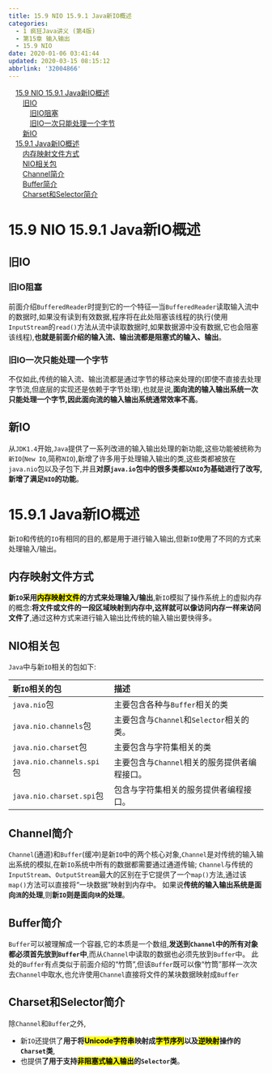```yaml
---
title: 15.9 NIO 15.9.1 Java新IO概述
categories: 
  - 1 疯狂Java讲义 (第4版)
  - 第15章 输入输出
  - 15.9 NIO
date: 2020-01-06 03:41:44
updated: 2020-03-15 08:15:12
abbrlink: '32004866'
---
```

<div id='my_toc'><a href="/JavaReadingNotes/32004866/#15-9-NIO-15-9-1-Java新IO概述" class="header_1">15.9 NIO 15.9.1 Java新IO概述</a>&nbsp;<br><a href="/JavaReadingNotes/32004866/#旧IO" class="header_2">旧IO</a>&nbsp;<br><a href="/JavaReadingNotes/32004866/#旧IO阻塞" class="header_3">旧IO阻塞</a>&nbsp;<br><a href="/JavaReadingNotes/32004866/#旧IO一次只能处理一个字节" class="header_3">旧IO一次只能处理一个字节</a>&nbsp;<br><a href="/JavaReadingNotes/32004866/#新IO" class="header_2">新IO</a>&nbsp;<br><a href="/JavaReadingNotes/32004866/#15-9-1-Java新IO概述" class="header_1">15.9.1 Java新IO概述</a>&nbsp;<br><a href="/JavaReadingNotes/32004866/#内存映射文件方式" class="header_2">内存映射文件方式</a>&nbsp;<br><a href="/JavaReadingNotes/32004866/#NIO相关包" class="header_2">NIO相关包</a>&nbsp;<br><a href="/JavaReadingNotes/32004866/#Channel简介" class="header_2">Channel简介</a>&nbsp;<br><a href="/JavaReadingNotes/32004866/#Buffer简介" class="header_2">Buffer简介</a>&nbsp;<br><a href="/JavaReadingNotes/32004866/#Charset和Selector简介" class="header_2">Charset和Selector简介</a>&nbsp;<br></div>
<style>.header_1{margin-left: 1em;}.header_2{margin-left: 2em;}.header_3{margin-left: 3em;}.header_4{margin-left: 4em;}.header_5{margin-left: 5em;}.header_6{margin-left: 6em;}</style>
<!--more-->
<script>if (navigator.platform.search('arm')==-1){document.getElementById('my_toc').style.display = 'none';}var e,p = document.getElementsByTagName('p');while (p.length>0) {e = p[0];e.parentElement.removeChild(e);}</script>

<!--end-->
# 15.9 NIO 15.9.1 Java新IO概述
## 旧IO
### 旧IO阻塞
前面介绍`BufferedReader`时提到它的一个特征—当`BufferedReader`读取输入流中的数据时,如果没有读到有效数据,程序将在此处阻塞该线程的执行(使用`InputStream`的`read()`方法从流中读取数据时,如果数据源中没有数据,它也会阻塞该线程),**也就是前面介绍的输入流、输出流都是阻塞式的输入、输出**。
### 旧IO一次只能处理一个字节
不仅如此,传统的输入流、输出流都是通过字节的移动来处理的(即使不直接去处理字节流,但底层的实现还是依赖于字节处理),也就是说,**面向流的输入输出系统一次只能处理一个字节,因此面向流的输入输出系统通常效率不高**。
## 新IO
从`JDK1.4`开始,`Java`提供了一系列改进的输入输出处理的新功能,这些功能被统称为`新IO`(`New IO`,简称`NIO`),新增了许多用于处理输入输出的类,这些类都被放在`java.nio`包以及子包下,并且**对原`java.io`包中的很多类都以`NIO`为基础进行了改写,新增了满足`NIO`的功能**。
# 15.9.1 Java新IO概述
新`IO`和传统的`IO`有相同的目的,都是用于进行输入输出,但新`IO`使用了不同的方式来处理输入/输出。
## 内存映射文件方式
**新`IO`采用<mark>内存映射文件</mark>的方式来处理输入/输出**,新`IO`模拟了操作系统上的虚拟内存的概念:**将文件或文件的一段区域映射到内存中,这样就可以像访问内存一样来访问文件了**,通过这种方式来进行输入输出比传统的输入输出要快得多。
## NIO相关包
`Java`中与新`IO`相关的包如下:

|新`IO`相关的包|描述|
|:---|:---|
|`java.nio`包|主要包含各种与`Buffer`相关的类|
|`java.nio.channels`包|主要包含与`Channel`和`Selector`相关的类。|
|`java.nio.charset`包|主要包含与字符集相关的类|
|`java.nio.channels.spi`包|主要包含与`Channel`相关的服务提供者编程接口。|
|`java.nio.charset.spi`包|包含与字符集相关的服务提供者编程接口。|

## Channel简介
`Channel`(通道)和`Buffer`(缓冲)是新`IO`中的两个核心对象,`Channel`是对传统的输入输出系统的模拟,在新`IO`系统中所有的数据都需要通过通道传输;
`Channel`与传统的`InputStream`、`OutputStream`最大的区别在于它提供了一个`map()`方法,通过该`map()`方法可以直接将“一块数据”映射到内存中。
如果说**传统的输入输出系统是面向`流`的处理**,则**新`IO`则是面向`块`的处理**。
## Buffer简介
`Buffer`可以被理解成一个容器,它的本质是一个数组,**发送到`Channel`中的所有对象都必须首先放到`Buffer`中**,而从`Channel`中读取的数据也必须先放到`Buffer`中。
此处的`Buffer`有点类似于前面介绍的“竹筒”,但该`Buffer`既可以像“竹筒”那样一次次去`Channel`中取水,也允许使用`Channel`直接将文件的某块数据映射成`Buffer`
## Charset和Selector简介
除`Channel`和`Buffer`之外,
- 新`IO`还提供了**用于将<mark>Unicode字符串</mark>映射成<mark>字节序列</mark>以及<mark>逆映射</mark>操作的`Charset`类**,
- 也提供**了用于支持<mark>非阻塞式输入输出</mark>的`Selector`类**。
